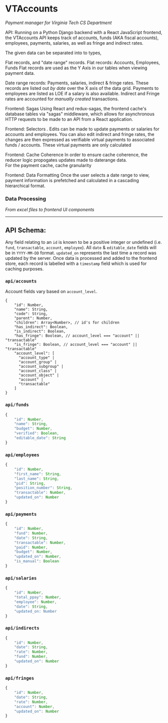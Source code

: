 # VTAccounts
_Payment manager for Virginia Tech CS Department_

API: Running on a Python Django backend with a React JavaScript frontend, the VTAccounts API keeps track of accounts, funds (AKA fiscal accounts), employees, payments, salaries, as well as fringe and indirect rates. 

The given data can be separated into to types,

Flat records, and "date range" records. 
Flat records: Accounts, Employees, Funds
Flat records are used as the Y Axis in our tables when viewing payment data. 

Date range records: Payments, salaries, indirect & fringe rates. 
These records are listed out _by date_ over the X axis of the data grid. Payments to employees are listed as LOE if a salary is also available. Indirect and Fringe rates are accounted for _manually created_ transactions.

Frontend: Sagas
Using React and redux-sagas, the frontend cache's database tables via "sagas" middleware, which allows for asynchronous HTTP requests to be made to an API from a React application.

Frontend: Selectors
.  Edits can be made to update payments or salaries for accounts and employees.  You can also edit indirect and fringe rates, the changes are then expressed as verifiable virtual payments to associated funds / accounts.  These virtual payments are only calculated 

Frontend: Cache Coherence
In order to ensure cache coherence, the reducer logic propogates updates made to daterange data.  
For the payment cache, cache granularity 

Frontend: Data Formatting
Once the user selects a date range to view, payment information is prefetched and calculated in a cascading hierarchical format. 

### Data Processing
_From excel files to frontend UI components_


---
## API Schema:
Any field relating to an `id` is known to be a positive integer or undefined (i.e. `fund`, `transactable`, `account`, `employee`).
All `date` & `editable_date` fields will be in `YYYY-MM-DD` format.
`updated_on` represents the last time a record was updated by the server.
Once data is processed and added to the frontend store, each record is labelled with a `timestamp` field which is used for caching purposes. 
### `api/accounts`
Account fields vary based on `account_level`.
```JS
{
    "id": Number,
    "name": String,
    "code": String,
    "parent": Number,
    "children": Array<Number>, // id's for children
    "has_indirect": Boolean,
    "is_indirect": Boolean,
    "has_fringe": Boolean, // account_level === "account" || "transactable"
    "is_fringe": Boolean, // account_level === "account" || "transactable"
    "account_level": [
      "account_type" |
      "account_group" |
      "account_subgroup" |
      "account_class" |
      "account_object" |
      "account" |
      "transactable"
    ]
}
```
### `api/funds`
```js
{
    "id": Number,
    "name": String,
    "budget": Number,
    "verified": Boolean,
    "editable_date": String
}
```

### `api/employees`
```js
{
    "id": Number,
    "first_name": String,
    "last_name": String,
    "pid": String,
    "position_number": String,
    "transactable": Number,
    "updated_on": Number
}
```

### `api/payments`
```js
{
    "id": Number,
    "fund": Number,
    "date": String,
    "transactable": Number,
    "paid": Number,
    "budget": Number,
    "updated_on": Number,
    "is_manual": Boolean
}
```

### `api/salaries`
```js
{
    "id": Number,
    "total_ppay": Number,
    "employee": Number,
    "date": String,
    "updated_on: Number
}
```

### `api/indirects`
```js
{
    "id": Number,
    "date": String,
    "rate": Number,
    "fund": Number,
    "updated_on": Number
}
```

### `api/fringes`
```js
{
    "id": Number,
    "date": String,
    "rate": Number,
    "account": Number,
    "updated_on": Number
}
```
